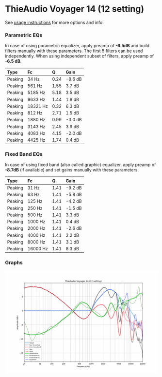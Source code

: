 # ThieAudio Voyager 14 (12 setting)
See [usage instructions](https://github.com/jaakkopasanen/AutoEq#usage) for more options and info.

### Parametric EQs
In case of using parametric equalizer, apply preamp of **-6.5dB** and build filters manually
with these parameters. The first 5 filters can be used independently.
When using independent subset of filters, apply preamp of **-6.5 dB**.

| Type    | Fc       |    Q | Gain    |
|:--------|:---------|:-----|:--------|
| Peaking | 34 Hz    | 0.24 | -8.6 dB |
| Peaking | 561 Hz   | 1.55 | 3.7 dB  |
| Peaking | 5185 Hz  | 5.18 | 3.5 dB  |
| Peaking | 9633 Hz  | 1.44 | 1.8 dB  |
| Peaking | 18321 Hz | 0.32 | 6.3 dB  |
| Peaking | 812 Hz   | 2.71 | 1.5 dB  |
| Peaking | 1880 Hz  | 0.99 | -3.0 dB |
| Peaking | 3143 Hz  | 2.45 | 3.9 dB  |
| Peaking | 4083 Hz  | 4.15 | -2.0 dB |
| Peaking | 4425 Hz  | 1.74 | 0.4 dB  |

### Fixed Band EQs
In case of using fixed band (also called graphic) equalizer, apply preamp of **-8.7dB**
(if available) and set gains manually with these parameters.

| Type    | Fc       |    Q | Gain    |
|:--------|:---------|:-----|:--------|
| Peaking | 31 Hz    | 1.41 | -9.2 dB |
| Peaking | 63 Hz    | 1.41 | -5.8 dB |
| Peaking | 125 Hz   | 1.41 | -4.2 dB |
| Peaking | 250 Hz   | 1.41 | -1.5 dB |
| Peaking | 500 Hz   | 1.41 | 3.3 dB  |
| Peaking | 1000 Hz  | 1.41 | 0.4 dB  |
| Peaking | 2000 Hz  | 1.41 | -2.6 dB |
| Peaking | 4000 Hz  | 1.41 | 2.2 dB  |
| Peaking | 8000 Hz  | 1.41 | 3.1 dB  |
| Peaking | 16000 Hz | 1.41 | 8.3 dB  |

### Graphs
![](./ThieAudio%20Voyager%2014%20(12%20setting).png)